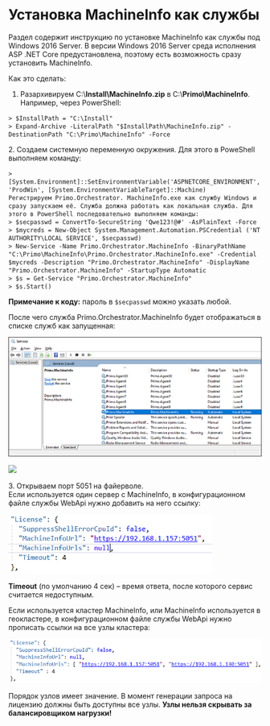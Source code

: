 # Установка MachineInfo как службы 
Раздел содержит инструкцию по установке MachineInfo как службы под Windows 2016 Server. В версии Windows 2016 Server среда исполнения ASP .NET Core предустановлена, поэтому есть возможность сразу установить MachineInfo. 

Как это сделать:

1. Разархивируем C:\\**Install\\MachineInfo.zip** в C:\\**Primo\\MachineInfo**. Например, через PowerShell:
```
> $InstallPath = "C:\Install"
> Expand-Archive -LiteralPath "$InstallPath\MachineInfo.zip" -DestinationPath "C:\Primo\MachineInfo" -Force
```

2\. Создаем системную переменную окружения. Для этого в PoweShell выполняем команду:
```
> [System.Environment]::SetEnvironmentVariable('ASPNETCORE_ENVIRONMENT', 'ProdWin', [System.EnvironmentVariableTarget]::Machine)
Регистрируем Primo.Orchestrator. MachineInfo.exe как службу Windows и сразу запускаем её. Служба должна работать как локальная служба. Для этого в PowerShell последовательно выполняем команды:
> $secpasswd = ConvertTo-SecureString 'Qwe123!@#' -AsPlainText -Force 
> $mycreds = New-Object System.Management.Automation.PSCredential ('NT AUTHORITY\LOCAL SERVICE', $secpasswd)  
> New-Service -Name Primo.Orchestrator.MachineInfo -BinaryPathName "C:\Primo\MachineInfo\Primo.Orchestrator.MachineInfo.exe" -Credential $mycreds -Description "Primo.Orchestrator.MachineInfo" -DisplayName "Primo.Orchestrator.MachineInfo" -StartupType Automatic 
> $s = Get-Service "Primo.Orchestrator.MachineInfo"
> $s.Start()
```
**Примечание к коду:** пароль в `$secpasswd` можно указать любой.

После чего служба Primo.Orchestrator.MachineInfo будет отображаться в списке служб как запущенная:


![](<../../../.gitbook/assets/install-machineinfo-1.png>)

![](<../../../.gitbook/assets/nstall-machineinfo-2.png>)

3\. Открываем порт 5051 на файерволе.\
Если используется один сервер с MachineInfo, в конфигурационном файле службы WebApi нужно добавить на него ссылку:

![](<../../../.gitbook/assets/install-machineinfo-3.png>)

**Timeout** (по умолчанию 4 сек) – время ответа, после которого сервис считается недоступным.

Если используется кластер MachineInfo, или MachineInfo используется в геокластере, в конфигурационном файле службы WebApi нужно прописать ссылки на все узлы кластера:

![](<../../../.gitbook/assets/install-machineinfo-4.png>)

Порядок узлов имеет значение. В момент генерации запроса на лицензию должны быть доступны все узлы. **Узлы нельзя скрывать за балансировщиком нагрузки!**
